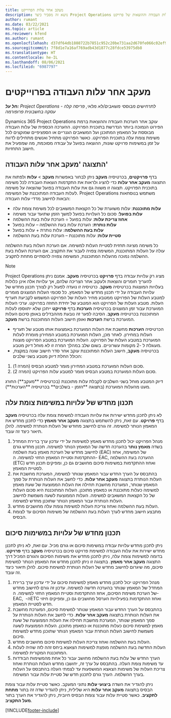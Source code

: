 ```yaml
---
title: מעקב אחר עלות הפרוייקט
description: נושא זה מסביר כיצד Project Operations עוקב אחר ההתקדמות כנגד עלות העבודה וההוצאות של פרויקט.
author: rumant
ms.date: 03/22/2021
ms.topic: article
ms.reviewer: kfend
ms.author: rumant
ms.openlocfilehash: d37df64db1808722b7851c952c20be731aa2d670fe066c02ef90386712487407
ms.sourcegitcommit: 7f8d1e7a16af769adb43d1877c28fdce53975db8
ms.translationtype: HT
ms.contentlocale: he-IL
ms.lasthandoff: 08/06/2021
ms.locfileid: "6987797"
---
```

# <a name="labor-cost-tracking-on-projects"></a>מעקב אחר עלות העבודה בפרוייקטים

_**חל על:** Project Operations לתרחישים מבוססי משאבים/לא מלאי, פריסה קלה - עסקה בחשבונית פרופורמה_

Dynamics 365 Project Operations עוקב אחר הערכות העבודה וההוצאות ברמת הפירוט הנמוכה ביותר הנדרשת בתוכנית הפרויקט. ההערכה הכספית של עלות העבודה מבוססת על המאמץ המתוכנן ועל המשאבים הגנריים או הספציפיים שמוקצים לכל משימת צומת עלה בתוכנית הפרויקט. כאשר הפרויקט מתחיל ואנשים מתחילים לדווח על זמן במשימות פרויקט שונות, ההוצאה בפועל על עבודה מסוכמת, מה שמפעיל את חישוב התחזיות.

## <a name="labor-cost-tracking-view"></a>התצוגה 'מעקב אחר עלות העבודה'

בדף **פרויקטים**, בכרטיסיה **מעקב** ניתן לבחור באפשרות **מעקב** > **עלות** ולפתוח את התצוגה **מעקב אחר עלות** כדי להציג ולראות את התקדמות הוצאות העבודה לכל משימה בתוכנית הפרויקט. תצוגה זו משווה גם את עלות העבודה בפועל שהוצאה על משימה לעלות העבודה המתוכננת של המשימה. Project Operations משתמש בנוסחאות הבאות לחישוב מדדי עלות העבודה:

- **עלות מתוכננת**: עלות משוערת של כל הקצאות המשאבים לכל משימת צומת עלה
- **עלות בפועל**: סכום כל העלויות בפועל למשך הזמן שתועד עבור משימה
- **אחוז צריכת עלות**: עלות בפועל ÷ הערכת עלות בעת ההשלמה
- **עלות נותרת‬**: הערכת עלות בעת ההשלמה – עלות בפועל
- **עלות בעת ההשלמה‬**: עלות נותרת + עלות בפועל
- **‏‫סטיית עלות‬‬**: ‏‫עלות מתוכננת –‬ הערכת עלות בעת ההשלמה

כל משימה מציגה תחזית לסטיית העלות למשימה. אם הערכת העלות בעת ההשלמה עולה על העלות המתוכננת, המשימה צפויה לעבור את התקציב. אם הערכת העלות בעת ההשלמה נמוכה מהעלות המתוכננת, המשימה צפויה להסתיים מתחת לתקציב.

>[!NOTE]
> Project Operations מציג רק עלויות עבודה בדף **פרויקט** בכרטיסיה **מעקב**. אמנם ניתן להעריך חומרים והוצאות ולעקוב אחר הצריכה שלהם, אך עלויות אלה אינן כלולות בעלויות המוצגות בכרטיסיה **מעקב**. כרטיסיה זו נועדה לפעול רק לצורך תכנון מחדש של עלויות העבודה על ידי תכנון מחדש של המאמץ.
כל סכומי העלות המוצגים מומרים למטבע העלות של הפרויקט ממטבע מחיר העלות של הפרויקט המשמש לקביעת תעריף העלות. מטבע העלות של הפרויקט הוא המטבע של יחידת החוזה בפרויקט. ערכי העלות המוערכת עבור זמן המוצגים בכרטיסיה **הערכות** בדף **פרויקט** ייתכן שלא יתווספו לעלות המתוכננת בכרטיסיה **מעקב**. הסיבה לפער זה נובעת מההבדלים באופן סיכום העלות המוערכת ברשת **הערכות** ואופן חישוב העלות המתוכננת ברשת **מעקב**. 
>
> - הכרטיסיה **הערכות** מחשבת את העלות המוערכת באמצעות אותו מטבע של תעריף העלות במחירון. לאחר מכן, העלות המוערכת במטבע המחירון מומרת לעלות המוערכת במטבע העלות של הפרויקט. העלות המוערכת במטבע הפרויקט מוצגת מעוגלת ל -2 מקומות עשרוניים. בשום שלב במהלך המרה זו לא מוחל דיוק מטבע. 
> - בכרטיסיה **מעקב**, חישוב העלות המתוכננת עוקב אחר סדר חישוב שונה במקצת, הכולל החלת דיוק מטבע בשני שלבים: 
   ><ol>
   ><li>סכום העלות המוערכת במטבע המחירון מומר למטבע הבסיס (המרה 1).</li>
   ><li>סכום העלות המוערכת במטבע הבסיס מומר למטבע עלות הפרויקט (המרה 2). </li>
   ></ol>
   >דיוק המטבע מוחל בשני השלבים לקבלת עלות מתוכננת (בכרטיסיה **מעקב**) החורג מעט מהעלות המוערכת (בתצוגה **הזמן - בשלבים** בכרטיסיה **הערכות**). 
   
## <a name="reprojecting-costs-on-leaf-node-tasks"></a>תכנון מחדש של עלויות במשימות צומת עלה

לא ניתן לתכנן מחדש ישירות את עלויות העבודה למשימת צומת עלה בכרטיסיה **מעקב** בדף **פרויקט**. עם זאת, ניתן להשתמש בתצוגה **מעקב אחר מאמץ** כדי לתכנן מחדש את המאמץ הנותר למשימה. זה גורם לחישוב מחודש של העלות הנותרת למשימה. להלן תיאור כיצד זה עובד.

1. מנהל הפרויקט יכול לתכנן מחדש מאמץ למשימות על ידי עדכון ערך ברירת המחדל בשדה **מאמץ נותר** בהערכה חדשה של המאמץ הנותר למשימה. תכנון מחדש גורם לחישוב מחדש של הערכת מאמץ בעת השלמה (EAC) של המשימה, אחוז ההתקדמות וסטיית המאמץ החזוי למשימה. ה- EAC, ‏ההערכה בעת ההשלמה (ETC) ואחוז ההתקדמות במשימות סיכום מחושבים גם כן, ומפיקים תכנון חדש לסטיית המאמץ.
2. בהתבסס על הערך החדש עבור המאמץ שנותר למשימה, המערכת מחשבת את העלות הנותרת בתצוגה **מעקב אחר עלות**. כדי לחשב את העלות הנותרת על סמך המאמץ שנותר, המערכת מחשבת תחילה את העלות הממוצעת של שעת מאמץ למשימה כעלות מתוכננת או כמאמץ מתוכנן. העלות המתוכננת היא סכום העלות של כל הקצאות המשאבים למשימה. העלות הממוצעת לשעה משמשת לחישוב העלות הנותרת עבור המאמץ הנותר שתוכנן מחדש למשימה.
3. העלות בעת ההשלמה ואחוז צריכת העלות למשימת צומת עלה מחושבים מחדש.
4. מתבצע חישוב מחדש לערך העלות בעת ההשלמה של משימות הסיכום עד לצומת הבסיס.

## <a name="reprojecting-costs-on-summary-tasks"></a>תכנון מחדש של עלויות במשימות סיכום

ניתן לתכנן מחדש עלויות עבודה במשימות סיכום או גורם מכיל. עם זאת, לא ניתן לתכנן מחדש ישירות את עלות העבודה למשימת פרויקט סיכום בכרטיסיה **מעקב** בדף **פרויקט**. בדומה למשימות צומת עלה, ניתן לתכנן מחדש את משימות הסיכום והגורם המכיל דרך התצוגה **מעקב אחר מאמץ**. בתצוגה זו ניתן לתכנן מחדש את המאמץ הנותר למשימת סיכום, מה שיגרום לחישוב מחדש של העלות הנותרת למשימת סיכום. להלן תיאור כיצד זה עובד.

1. מנהל הפרויקט יכול לתכנן מחדש מאמץ למשימות סיכום על ידי עדכון ערך ברירת המחדל של המאמץ שנותר בהערכה חדשה למשימה. עדכון זה גורם לחישוב מחדש של הערכת משימת הסיכום, אחוז ההתקדמות וסטיית המאמץ החזוי למשימה. ה- EAC, ה- ‏ETC ואחוז ההתקדמות בפעילויות הערסל מחושבים גם כן, ומפיקים חיזוי חדש לסטיית המאמץ.
2. בהתבסס על הערך החדש עבור המאמץ שנותר למשימת סיכום, המערכת מחשבת את העלות הנותרת בתצוגה **מעקב אחר עלות**. כדי לחשב את העלות הנותרת על סמך המאמץ שנותר, המערכת מחשבת תחילה את העלות הממוצעת של שעת מאמץ למשימת סיכום כעלות מתוכננת או כמאמץ מתוכנן. העלות הממוצעת לשעה משמשת לחישוב העלות הנותרת עבור המאמץ הנותר שתוכנן מחדש למשימת סיכום.
3. העלות בעת ההשלמה ואחוז צריכת העלות למשימת סיכום מחושבים מחדש.
4. העלות החדשה בעת ההשלמה מופצת למשימות הצאצא ביחס זהה לזה שהיה לעלות המתוכננת המקורית למשימה.
5. הערך החדש של עלות בעת ההשלמה מחושב עבור כל אחת מהמשימות הבודדות עד משימות צומת העלה. בהתבסס על ערך זה, יחושבו מחדש העלות הנותרת ואחוז צריכת העלות של משימות הצאצא המושפעות עד לצמתי העלה בהתבסס על העלות בערך ההשלמה. הערך גורם לתכנון חדש של סטיית עלות עבור המשימה. 


ניתן להגדיר את השדה **ביצועי עלות** נתוני המעקב. כאשר סטיית עלות עבור צומת הבסיס בתצוגה **מעקב אחר עלות** היא שלילית, ניתן להגדיר שדה זה בתור **מתחת לתקציב**. כאשר סטיית עלות עבור צומת הבסיס חיובית, ניתן להגדיר את הערך בתור **מעל התקציב**.


[!INCLUDE[footer-include](../includes/footer-banner.md)]
